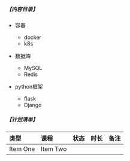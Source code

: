 ##### 【内容目录】
- 容器
  - docker
  - k8s

- 数据库
  - MySQL
  - Redis


- python框架
  - flask
  - Django




##### 【计划清单】

| 类型|课程     | 状态     |时长|备注|
| :--- | :---- | :------- |:----- |:----- |
| Item One  | Item Two       |      |      |
